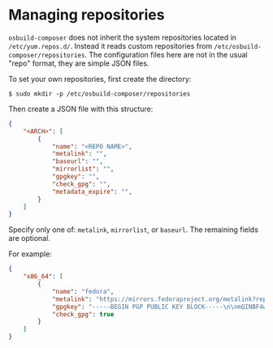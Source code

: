 # Managing repositories

`osbuild-composer` does not inherit the system repositories located in `/etc/yum.repos.d/`. Instead it reads custom repositories from `/etc/osbuild-composer/repositories`. The configuration files here are not in the usual "repo" format, they are simple JSON files.

To set your own repositories, first create the directory:
```
$ sudo mkdir -p /etc/osbuild-composer/repositories
```
Then create a JSON file with this structure:
```json
{
    "<ARCH>": [
        {
            "name": "<REPO NAME>",
            "metalink": "",
            "baseurl": "",
            "mirrorlist": "",
            "gpgkey": "",
            "check_gpg": "",
            "metadata_expire": "",
        }
    ]
}
```
Specify only one of: `metalink`, `mirrorlist`, or `baseurl`. The remaining fields are optional.

For example:
```json
{
    "x86_64": [
        {
            "name": "fedora",
            "metalink": "https://mirrors.fedoraproject.org/metalink?repo=fedora-33&arch=x86_64",
            "gpgkey": "-----BEGIN PGP PUBLIC KEY BLOCK-----\n\nmQINBF4wBvsBEADQmcGbVUbDRUoXADReRmOOEMeydHghtKC9uRs9YNpGYZIB+bie\nbGYZmflQayfh/wEpO2W/IZfGpHPL42V7SbyvqMjwNls/fnXsCtf4LRofNK8Qd9fN\nkYargc9R7BEz/mwXKMiRQVx+DzkmqGWy2gq4iD0/mCyf5FdJCE40fOWoIGJXaOI1\nTz1vWqKwLS5T0dfmi9U4Tp/XsKOZGvN8oi5h0KmqFk7LEZr1MXarhi2Va86sgxsF\nQcZEKfu5tgD0r00vXzikoSjn3qA5JW5FW07F1pGP4bF5f9J3CZbQyOjTSWMmmfTm\n2d2BURWzaDiJN9twY2yjzkoOMuPdXXvovg7KxLcQerKT+FbKbq8DySJX2rnOA77k\nUG4c9BGf/L1uBkAT8dpHLk6Uf5BfmypxUkydSWT1xfTDnw1MqxO0MsLlAHOR3J7c\noW9kLcOLuCQn1hBEwfZv7VSWBkGXSmKfp0LLIxAFgRtv+Dh+rcMMRdJgKr1V3FU+\nrZ1+ZAfYiBpQJFPjv70vx+rGEgS801D3PJxBZUEy4Ic4ZYaKNhK9x9PRQuWcIBuW\n6eTe/6lKWZeyxCumLLdiS75mF2oTcBaWeoc3QxrPRV15eDKeYJMbhnUai/7lSrhs\nEWCkKR1RivgF4slYmtNE5ZPGZ/d61zjwn2xi4xNJVs8q9WRPMpHp0vCyMwARAQAB\ntDFGZWRvcmEgKDMzKSA8ZmVkb3JhLTMzLXByaW1hcnlAZmVkb3JhcHJvamVjdC5v\ncmc+iQI4BBMBAgAiBQJeMAb7AhsPBgsJCAcDAgYVCAIJCgsEFgIDAQIeAQIXgAAK\nCRBJ/XdJlXD/MZm2D/9kriL43vd3+0DNMeA82n2v9mSR2PQqKny39xNlYPyy/1yZ\nP/KXoa4NYSCA971LSd7lv4n/h5bEKgGHxZfttfOzOnWMVSSTfjRyM/df/NNzTUEV\n7ORA5GW18g8PEtS7uRxVBf3cLvWu5q+8jmqES5HqTAdGVcuIFQeBXFN8Gy1Jinuz\nAH8rJSdkUeZ0cehWbERq80BWM9dhad5dW+/+Gv0foFBvP15viwhWqajr8V0B8es+\n2/tHI0k86FAujV5i0rrXl5UOoLilO57QQNDZH/qW9GsHwVI+2yecLstpUNLq+EZC\nGqTZCYoxYRpl0gAMbDLztSL/8Bc0tJrCRG3tavJotFYlgUK60XnXlQzRkh9rgsfT\nEXbQifWdQMMogzjCJr0hzJ+V1d0iozdUxB2ZEgTjukOvatkB77DY1FPZRkSFIQs+\nfdcjazDIBLIxwJu5QwvTNW8lOLnJ46g4sf1WJoUdNTbR0BaC7HHj1inVWi0p7IuN\n66EPGzJOSjLK+vW+J0ncPDEgLCV74RF/0nR5fVTdrmiopPrzFuguHf9S9gYI3Zun\nYl8FJUu4kRO6JPPTicUXWX+8XZmE94aK14RCJL23nOSi8T1eW8JLW43dCBRO8QUE\nAso1t2pypm/1zZexJdOV8yGME3g5l2W6PLgpz58DBECgqc/kda+VWgEAp7rO2A==\n=EPL3\n-----END PGP PUBLIC KEY BLOCK-----\n",
            "check_gpg": true
        }
    ]
}
```
